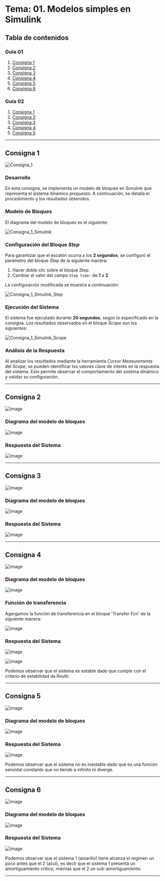 # Tema: 01. Modelos simples en Simulink

## Tabla de contenidos
### Guía 01
1. [Consigna 1](#consigna-1)
2. [Consigna 2](#consigna-2)
3. [Consigna 3](#consigna-3)
4. [Consigna 4](#consigna-4)
5. [Consigna 5](#consigna-5)
6. [Consigna 6](#consigna-6)

### Guía 02

1. [Consigna 1](#guia-02-consigna-1)
2. [Consigna 2](#guia-02-consigna-2)
3. [Consigna 3](#guia-02-consigna-3)
4. [Consigna 4](#guia-02-consigna-4)
5. [Consigna 5](#guia-02-consigna-5)

---

## Consigna 1

![Consigna_1](https://github.com/user-attachments/assets/245e86c7-5ef7-44af-8ca2-3741f53f62a2)

### Desarrollo
En esta consigna, se implementa un modelo de bloques en Simulink que representa el sistema dinámico propuesto. A continuación, se detalla el procedimiento y los resultados obtenidos.

### Modelo de Bloques
El diagrama del modelo de bloques es el siguiente:

![Consigna_1_Simulink](https://github.com/user-attachments/assets/7026519e-8ccc-4d98-ab3c-cc0b0479b0cf)

### Configuración del Bloque *Step*
Para garantizar que el escalón ocurra a los **2 segundos**, se configuró el parámetro del bloque *Step* de la siguiente manera:

1. Hacer doble clic sobre el bloque *Step*.
2. Cambiar el valor del campo `Step time:` de **1** a **2**.

La configuración modificada se muestra a continuación:

![Consigna_1_Simulink_Step](https://github.com/user-attachments/assets/2bf259e1-f178-4860-ab3f-4611ff187f91)

### Ejecución del Sistema
El sistema fue ejecutado durante **20 segundos**, según lo especificado en la consigna. Los resultados observados en el bloque *Scope* son los siguientes:

![Consigna_1_Simulink_Scope](https://github.com/user-attachments/assets/8e548929-e032-4ace-8bfc-d27436c8a7ca)

### Análisis de la Respuesta
Al analizar los resultados mediante la herramienta *Cursor Measurements* del *Scope*, se pueden identificar los valores clave de interés en la respuesta del sistema. Esto permite observar el comportamiento del sistema dinámico y validar su configuración.

---

## Consigna 2

![image](https://github.com/user-attachments/assets/f6a6d6f9-829f-4f39-8793-20c755044d77)

### Diagrama del modelo de bloques 

![image](https://github.com/user-attachments/assets/e5f856d8-68c5-4ed3-9a9a-e7b48720604d)

### Respuesta del Sistema

![image](https://github.com/user-attachments/assets/e72175b2-a139-46f2-87ba-d7d5b2ff24ea)

---

## Consigna 3

![image](https://github.com/user-attachments/assets/657fc244-67b8-4d9a-ba02-d59bff6f66ee)

### Diagrama del modelo de bloques

![image](https://github.com/user-attachments/assets/fa56c93a-05d1-448d-b3db-b044d6d6d38c)

### Respuesta del Sistema

![image](https://github.com/user-attachments/assets/5e8b2af5-3cce-4fb3-a224-b38bd3649512)

---

## Consigna 4 

![image](https://github.com/user-attachments/assets/d55f406e-2762-4f22-98eb-df9c864a1653)

### Diagrama del modelo de bloques

![image](https://github.com/user-attachments/assets/ae77b361-6dcc-433e-822e-ac46fb580b50)

### Función de transferencia

Agergamos la función de transferencia en el bloque 'Transfer Fcn' de la siguiente manera:

![image](https://github.com/user-attachments/assets/43bdfc77-4bbc-47da-8b46-c7b243e67cb8)

### Respuesta del Sistema

![image](https://github.com/user-attachments/assets/805d6223-cc99-4e11-a340-2b164c51198b)

![image](https://github.com/user-attachments/assets/6c1f6b0d-4b59-4d16-a7ea-d3ec8529dc4d)

Podemos observar que el sistema es estable dado que cumple con el criterio de estabilidad de Routh.

---

## Consigna 5

![image](https://github.com/user-attachments/assets/44abc0a8-76b7-44ff-8e61-7d5e83cf0067)

### Diagrama del modelo de bloques

![image](https://github.com/user-attachments/assets/81cd4326-f15e-4a0b-85a4-1c9af529dd57)

### Respuesta del Sistema

![image](https://github.com/user-attachments/assets/330cf51c-1263-4971-9fa2-398ba23b05bd)

Podemos observar que el sistema no es inestable dado que es una función senoidal constante que no tiende a infinito ni diverge.

---

## Consigna 6

![image](https://github.com/user-attachments/assets/b8c288cc-f264-431a-a3cc-a9f8f9bbaea9)

### Diagrama del modelo de bloques

![image](https://github.com/user-attachments/assets/728ebcfc-bcbb-4648-93e8-b4f4f9d2a95c)

### Respuesta del Sistema

![image](https://github.com/user-attachments/assets/0cfffaa5-83f2-493f-beb1-7af0d74c1902)

Podemos observar que el sistema 1 (amarillo) tiene alcanza el regimen un poco antes que el 2 (azul), es decir que el sistema 1 presenta un amortiguamiento critico, mientas que el 2 un sub-amortiguamiento. 

---

